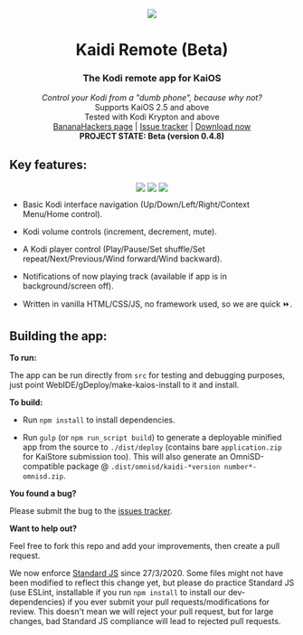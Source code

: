 <p align="center">
  <img align="center" src="https://jkelol111.github.com/kaidi/docs/icons/kaidi_112.png">
  <br>
  <h1 align="center">Kaidi Remote (Beta)</h1>
  <h3 align="center">The Kodi remote app for KaiOS</h3>
</p>

<p align="center">
  <i align="center">Control your Kodi from a "dumb phone", because why not?</i>
  <br>
  <span align="center">Supports KaiOS 2.5 and above</span>
  <br>
  <span align="center">Tested with Kodi Krypton and above</span>
  <br>
  <a href="https://www.google.com/url?q=https%3A%2F%2Fsites.google.com%2Fview%2Fbananahackers%2Fhome&sa=D&sntz=1&usg=AFQjCNEtvVwlme7uKDuqfJaXLKBnLWNHTg">BananaHackers page</a> |
  <a href="https://github.com/jkelol111/kaidi/issues">Issue tracker</a> |
  <a href="https://github.com/jkelol111/kaidi/releases">Download now</a><br>
  <b>PROJECT STATE: Beta (version 0.4.8)</b>
</p>

## Key features:

<p align="center">
  <img align="center" src="https://jkelol111.github.com/kaidi/docs/screenshots/kaidi-home-screen.png">
  <img align="center" src="https://jkelol111.github.com/kaidi/docs/screenshots/kaidi-player-screen.png">
  <img align="center" src="https://jkelol111.github.com/kaidi/docs/screenshots/kaidi-settings-screen.png">
</p>

- Basic Kodi interface navigation (Up/Down/Left/Right/Context Menu/Home control).

- Kodi volume controls (increment, decrement, mute).

- A Kodi player control (Play/Pause/Set shuffle/Set repeat/Next/Previous/Wind forward/Wind backward).

- Notifications of now playing track (available if app is in background/screen off).

- Written in vanilla HTML/CSS/JS, no framework used, so we are quick ⏩.

## Building the app:

**To run:**

The app can be run directly from `src` for testing and debugging purposes, just point WebIDE/gDeploy/make-kaios-install to it and install.

**To build:**

- Run `npm install` to install dependencies.

- Run `gulp` (or `npm run_script build`) to generate a deployable minified app from the source to `./dist/deploy` (contains bare `application.zip` for KaiStore submission too). This will also generate an OmniSD-compatible package @ `.dist/omnisd/kaidi-*version number*-omnisd.zip`.

**You found a bug?**

Please submit the bug to the [issues tracker](https://github.com/jkelol111/kaidi/issues).

**Want to help out?**

Feel free to fork this repo and add your improvements, then create a pull request.

We now enforce [Standard JS](https://standardjs.com/) since 27/3/2020. Some files might not have been modified to reflect this change yet, but please do practice Standard JS (use ESLint, installable if you run `npm install` to install our dev-dependencies) if you ever submit your pull requests/modifications for review. This doesn't mean we will reject your pull request, but for large changes, bad Standard JS compliance will lead to rejected pull requests.
